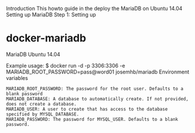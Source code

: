 Introduction
This howto guide in the deploy the MariaDB on Ubuntu 14.04
Setting up MariaDB
Step 1: Setting up
# docker-mariadb
MariaDB Ubuntu 14.04

Example usage:
$ docker run -d -p 3306:3306 -e MARIADB_ROOT_PASSWORD=pass@word01 josemhb/mariadb
Environment variables

    MARIADB_ROOT_PASSWORD: The password for the root user. Defaults to a blank password
    MARIADB_DATABASE: A database to automatically create. If not provided, does not create a database.
    MARIADB_USER: A user to create that has access to the database specified by MYSQL_DATABASE.
    MARIADB_PASSWORD: The password for MYSQL_USER. Defaults to a blank password.


